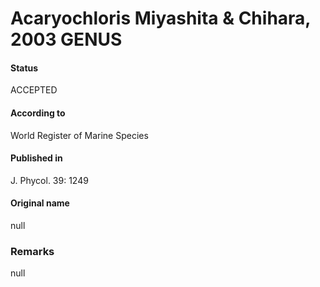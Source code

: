 Acaryochloris Miyashita & Chihara, 2003 GENUS
=======

#### Status
ACCEPTED

#### According to
World Register of Marine Species

#### Published in
J. Phycol. 39: 1249

#### Original name
null

### Remarks
null